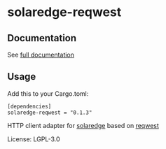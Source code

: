 # solaredge-reqwest

## Documentation

See [full documentation](https://docs.rs/solaredge-reqwest)

## Usage

Add this to your Cargo.toml:
```
[dependencies]
solaredge-reqwest = "0.1.3"
```

HTTP client adapter for [solaredge](https://crates.io/crates/solaredge) based on
[reqwest](https://crates.io/crates/reqwest)

License: LGPL-3.0
